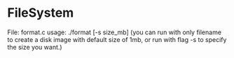 # FileSystem

File:
  format.c
  usage: ./format <filename> [-s size_mb]
        (you can run with only filename to create a disk image with default size of 1mb, or run with flag -s to specify the size you want.)
